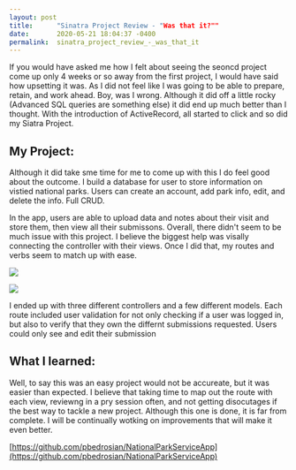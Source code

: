 ```yaml
---
layout: post
title:      "Sinatra Project Review - "Was that it?""
date:       2020-05-21 18:04:37 -0400
permalink:  sinatra_project_review_-_was_that_it
---
```



If you would have asked me how I felt about seeing the seoncd project come up only 4 weeks or so away from the first project, I would have said how upsetting it was. As I did not feel like I was going to be able to prepare, retain, and work ahead. Boy, was I wrong.  Although it did off a little rocky (Advanced SQL queries are something else) it did end up much better than I thought. With the introduction of ActiveRecord, all started to click and so did my Siatra Project. 

## My Project:

Although it did take sme time for me to come up with this I do feel good about the outcome. I build a database for user to store information on vistied national parks. Users can create an account, add park info, edit, and delete the info. Full CRUD. 

In the app, users are able to upload data and notes about their visit and store them, then view all their submissons.  Overall, there didn't seem to be much issue with this project. I believe the biggest help was visally connecting the controller with their views. Once I did that, my routes and verbs seem to match up with ease. 

![](https://i.imgur.com/m46meI6.jpg)

![](https://i.imgur.com/i0yfQ0k.jpg)

I ended up with three different controllers and a few different models. Each route included user validation for not only checking if a user was logged in, but also to verify that they own the differnt submissions requested. Users could only see and edit their submission

## What I learned:

Well, to say this was an easy project would not be accureate, but it was easier than expected. I believe that taking time to map out the route with each view, reviewng in a pry session often, and not getting disocutages if the best way to tackle a new project. Although this one is done, it is far from complete. I will be continually wotking on improvements that will make it even better.

[https://github.com/pbedrosian/NationalParkServiceApp](https://github.com/pbedrosian/NationalParkServiceApp)
